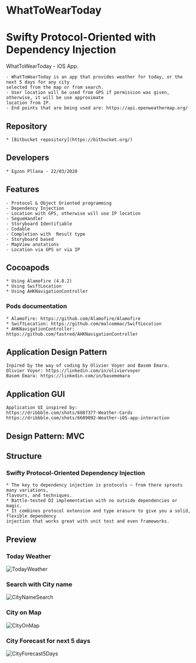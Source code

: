 # WhatToWearToday #
# Swifty Protocol-Oriented with Dependency Injection #
WhatToWearToday - iOS App.

    - WhatToWearToday is an app that provides weather for today, or the next 5 days for any city
    selected from the map or from search.
    - User location will be used from GPS if permission was given, otherwise, it will be use approximate
    location from IP.
    - End points that are being used are: https://api.openweathermap.org/

## Repository ##

    * [Bitbucket repository](https://bitbucket.org/)

## Developers ##

    * Egzon Pllana - 22/03/2020
    
## Features ##

    - Protocol & Object Oriented programming
    - Dependency Injection
    - Location with GPS, otherwise will use IP location
    - SegueHandler
    - Storyboard Identifiable
    - Codable
    - Completion with  Result type
    - Storyboard based
    - MapView anotations
    - Location via GPS or via IP
    
## Cocoapods ##

    * Using Alamofire (4.8.2)
    * Using SwiftLocation
    * Using AHKNavigationController

### Pods documentation ###

    * Alamofire: https://github.com/Alamofire/Alamofire
    * SwiftLocation: https://github.com/malcommac/SwiftLocation
    * AHKNavigationController: https://github.com/fastred/AHKNavigationController
    
## Application Design Pattern ##

    Inpired by the way of coding by Olivier Voyer and Basem Emara.
    Olivier Voyer: https://linkedin.com/in/oliviervoyer
    Basem Emara: https://linkedin.com/in/basememara
    
## Application GUI ##

    Application UI inspired by:
    https://dribbble.com/shots/6887377-Weather-Cards
    https://dribbble.com/shots/6609092-Weather-iOS-app-interaction

## Design Pattern: MVC ##

## Structure ##

### Swifty Protocol-Oriented Dependency Injection ###

    * The key to dependency injection is protocols – from there sprouts many variations,
    flavours, and techniques.
    * Battle-tested DI implementation with no outside dependencies or magic. 
    * It combines protocol extension and type erasure to give you a solid, flexible dependency
    injection that works great with unit test and even frameworks.
    
## Preview ##

### Today Weather ###
![TodayWeather](https://user-images.githubusercontent.com/27929436/77238762-9f1d7200-6bd3-11ea-876b-17f59394a7ab.png)

### Search with City name ###
![CityNameSearch](https://user-images.githubusercontent.com/27929436/77238789-e3a90d80-6bd3-11ea-8781-97701ff81cf4.png)

### City on Map ###
![CityOnMap](https://user-images.githubusercontent.com/27929436/77238807-fb809180-6bd3-11ea-973d-18bcf211ff9c.png)

### City Forecast for next 5 days ###
![CityForecast5Days](https://user-images.githubusercontent.com/27929436/77238817-0cc99e00-6bd4-11ea-93b3-ece4b05ce285.png)
